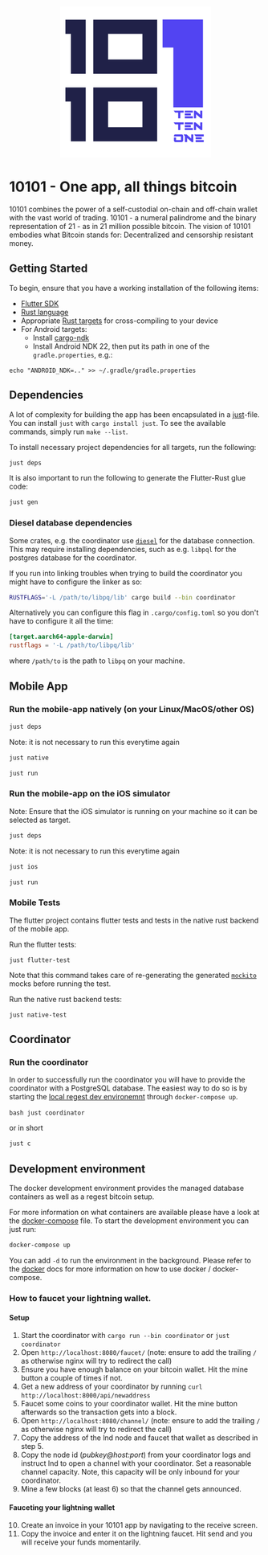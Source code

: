 <p align="center">
  <img height="300" src="./logos/logo.png">
</p>

# 10101 - One app, all things bitcoin

10101 combines the power of a self-custodial on-chain and off-chain wallet with the vast world of trading. 10101 - a numeral palindrome and the binary representation of 21 - as in 21 million possible bitcoin. The vision of 10101 embodies what Bitcoin stands for: Decentralized and censorship resistant money.

## Getting Started

To begin, ensure that you have a working installation of the following items:

- [Flutter SDK](https://docs.flutter.dev/get-started/install)
- [Rust language](https://rustup.rs/)
- Appropriate [Rust targets](https://rust-lang.github.io/rustup/cross-compilation.html) for cross-compiling to your device
- For Android targets:
  - Install [cargo-ndk](https://github.com/bbqsrc/cargo-ndk#installing)
  - Install Android NDK 22, then put its path in one of the `gradle.properties`, e.g.:

```
echo "ANDROID_NDK=.." >> ~/.gradle/gradle.properties
```

## Dependencies

A lot of complexity for building the app has been encapsulated in a [just](justfile)-file.
You can install `just` with `cargo install just`.
To see the available commands, simply run `make --list`.

To install necessary project dependencies for all targets, run the following:

```sh
just deps
```

It is also important to run the following to generate the Flutter-Rust glue code:

```sh
just gen
```

### Diesel database dependencies

Some crates, e.g. the coordinator use [`diesel`](https://diesel.rs/guides/getting-started) for the database connection.
This may require installing dependencies, such as e.g. `libpql` for the postgres database for the coordinator.

If you run into linking troubles when trying to build the coordinator you might have to configure the linker as so:

```bash
RUSTFLAGS='-L /path/to/libpq/lib' cargo build --bin coordinator
```

Alternatively you can configure this flag in `.cargo/config.toml` so you don't have to configure it all the time:

```toml
[target.aarch64-apple-darwin]
rustflags = '-L /path/to/libpq/lib'
```

where `/path/to` is the path to `libpq` on your machine.

## Mobile App

### Run the mobile-app natively (on your Linux/MacOS/other OS)

```bash
just deps
```

Note: it is not necessary to run this everytime again

```bash
just native
```

```bash
just run
```

### Run the mobile-app on the iOS simulator

Note: Ensure that the iOS simulator is running on your machine so it can be selected as target.

```bash
just deps
```

Note: it is not necessary to run this everytime again

```bash
just ios
```

```bash
just run
```

### Mobile Tests

The flutter project contains flutter tests and tests in the native rust backend of the mobile app.

Run the flutter tests:

```
just flutter-test
```

Note that this command takes care of re-generating the generated [`mockito`](https://pub.dev/packages/mockito) mocks before running the test.

Run the native rust backend tests:

```
just native-test
```

## Coordinator

### Run the coordinator

In order to successfully run the coordinator you will have to provide the coordinator with a PostgreSQL database.
The easiest way to do so is by starting the [local regest dev environemnt](#development-environment) through `docker-compose up`.

`bash just coordinator`

or in short

```bash
just c
```

## Development environment

The docker development environment provides the managed database containers as well as a regest bitcoin setup.

For more information on what containers are available please have a look at the [docker-compose](docker-compose.yml) file.
To start the development environment you can just run:

```bash
docker-compose up
```

You can add `-d` to run the environment in the background.
Please refer to the [docker](https://docs.docker.com/) docs for more information on how to use docker / docker-compose.

### How to faucet your lightning wallet.

#### Setup

1. Start the coordinator with `cargo run --bin coordinator` or `just coordinator`
2. Open `http://localhost:8080/faucet/` (note: ensure to add the trailing `/` as otherwise nginx will try to redirect the call)
3. Ensure you have enough balance on your bitcoin wallet. Hit the mine button a couple of times if not.
4. Get a new address of your coordinator by running `curl http://localhost:8000/api/newaddress`
5. Faucet some coins to your coordinator wallet. Hit the mine button afterwards so the transaction gets into a block.
6. Open `http://localhost:8080/channel/` (note: ensure to add the trailing `/` as otherwise nginx will try to redirect the call)
7. Copy the address of the lnd node and faucet that wallet as described in step 5.
8. Copy the node id (_pubkey@host:port_) from your coordinator logs and instruct lnd to open a channel with your coordinator. Set a reasonable channel capacity. Note, this capacity will be only inbound for your coordinator.
9. Mine a few blocks (at least 6) so that the channel gets announced.

#### Fauceting your lightning wallet

10. Create an invoice in your 10101 app by navigating to the receive screen.
11. Copy the invoice and enter it on the lightning faucet. Hit send and you will receive your funds momentarily.
